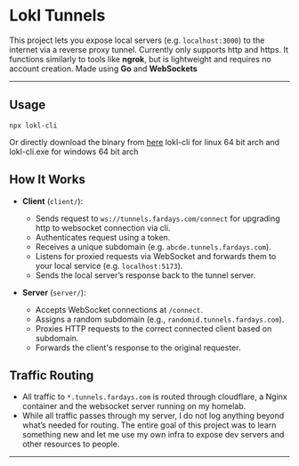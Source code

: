 # Lokl Tunnels

This project lets you expose local servers (e.g. `localhost:3000`) to the internet via a reverse proxy tunnel. Currently only supports http and https. It functions similarly to tools like **ngrok**, but is lightweight and requires no account creation. Made using **Go** and **WebSockets**

---

## Usage 
```
npx lokl-cli
```
Or directly download the binary from [here](client/bin/) lokl-cli for linux 64 bit arch and lokl-cli.exe for windows 64 bit arch

## How It Works

- **Client** (`client/`):
  - Sends request to `ws://tunnels.fardays.com/connect` for upgrading http to websocket connection via cli.
  - Authenticates request using a token.
  - Receives a unique subdomain (e.g. `abcde.tunnels.fardays.com`).
  - Listens for proxied requests via WebSocket and forwards them to your local service (e.g. `localhost:5173`).
  - Sends the local server’s response back to the tunnel server.

- **Server** (`server/`):
  - Accepts WebSocket connections at `/connect`.
  - Assigns a random subdomain (e.g., `randomid.tunnels.fardays.com`).
  - Proxies HTTP requests to the correct connected client based on subdomain.
  - Forwards the client's response to the original requester.

## Traffic Routing

- All traffic to `*.tunnels.fardays.com` is routed through cloudflare, a Nginx container and the websocket server running on my homelab.
- While all traffic passes through my server, I do not log anything beyond what’s needed for routing. The entire goal of this project was to learn something new and let me use my own infra to expose dev servers and other resources to people.

---
